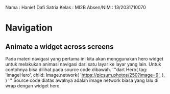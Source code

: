 Nama        : Hanief Dafi Satria
Kelas       : MI2B
Absen/NIM   : 13/2031710070

# Navigation
## Animate a widget across screens
Pada materi navigasi yang pertama ini kita akan menggunakan hero widget untuk melakukan animasi navigasi dari satu layar ke layar yang lain. Untuk contohnya bisa dilihat pada source code dibawah.
'''dart
Hero(
  tag: 'imageHero',
  child: Image.network(
    'https://picsum.photos/250?image=9',
  ),
)
'''
Source code diatas awalnya adalah image network biasa yang lalu di wrap dengan widget hero.